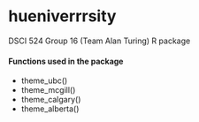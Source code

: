 # hueniverrrsity
DSCI 524 Group 16 (Team Alan Turing) R package

#### Functions used in the package
- theme_ubc()
- theme_mcgill()
- theme_calgary()
- theme_alberta()
